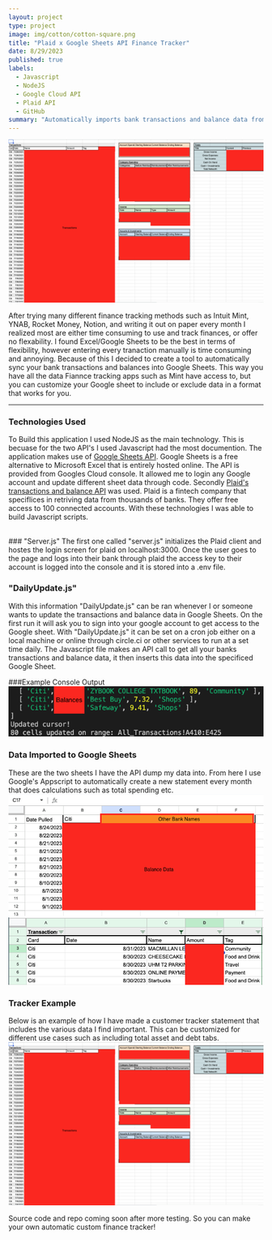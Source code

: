 ```yaml
---
layout: project
type: project
image: img/cotton/cotton-square.png
title: "Plaid x Google Sheets API Finance Tracker"
date: 8/29/2023
published: true
labels:
  - Javascript
  - NodeJS
  - Google Cloud API
  - Plaid API
  - GitHub
summary: "Automatically imports bank transactions and balance data from Plaid into a Google Sheet. Customize your Google Sheet and Create your own Intuit Mint today!"
---
```


<img class="img-fluid" src="../img/project_images/tracker.png">

After trying many different finance tracking methods such as Intuit Mint, YNAB, Rocket Money, Notion, and writing it out on paper every month I realized most are either time consuming to use and track finances, or offer no flexability. I found Excel/Google Sheets to be the best in terms of flexibility, however entering every tranaction manually is time consuming and annoying. Because of this I decided to create a tool to automatically sync your bank transactions and balances into Google Sheets. This way you have all the data Fiannce tracking apps such as Mint have access to, but you can customize your Google sheet to include or exclude data in a format that works for you.

<hr>

### Technologies Used
To Build this application I used NodeJS as the main technology. This is becuase for the two API's I used Javascript had the most documention. The application makes use of <a href="https://developers.google.com/sheets/api/guides/concepts">Google Sheets API</a>. Google Sheets is a free alternative to Microsoft Excel that is entirely hosted online. The API is provided from Googles Cloud console. It allowed me to login any Google account and update different sheet data through code. Secondly <a href="https://plaid.com/">Plaid's transactions and balance API</a> was used. Plaid is a fintech company that speciflices in retriving data from thousands of banks. They offer free access to 100 connected accounts. With these technologies I was able to build Javascript scripts. 

<br>
### "Server.js"
The first one called "server.js" initializes the Plaid client and hostes the login screen for plaid on localhost:3000. Once the user goes to the page and logs into their bank through plaid the access key to their account is logged into the console and it is stored into a .env file. 

### "DailyUpdate.js"
With this information "DailyUpdate.js" can be ran whenever I or someone wants to update the transactions and balance data in Google Sheets. On the first run it will ask you to sign into your google account to get access to the Google sheet. With "DailyUpdate.js" it can be set on a cron job either on a local machine or online through circle.ci or other services to run at a set time daily. The Javascript file makes an API call to get all your banks transactions and balance data, it then inserts this data into the specificed Google Sheet.

###Example Console Output
<img class="img-fluid" src="../img/project_images/console.png">

### Data Imported to Google Sheets

These are the two sheets I have the API dump my data into. From here I use Google's Appscript to automatically create a new statement every month that does calculations such as total spending etc. 
<img class="img-fluid" src="../img/project_images/balances.png">
<img class="img-fluid" src="../img/project_images/transactions.png">


### Tracker Example
Below is an example of how I have made a customer tracker statement that includes the various data I find important. This can be customized for different use cases such as including total asset and debt tabs. 
<img class="img-fluid" src="../img/project_images/tracker.png">


Source code and repo coming soon after more testing. So you can make your own automatic custom finance tracker!


